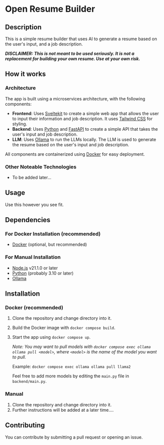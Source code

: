 # Open Resume Builder

## Description

This is a simple resume builder that uses AI to generate a resume based on the user's input, and a job description.

***DISCLAIMER: This is not meant to be used seriously. It is not a replacement for building your own resume. Use at your own risk.***

## How it works

### Architecture

The app is built using a microservices architecture, with the following components:

- **Frontend**: Uses [Sveltekit](https://svelte.dev/docs/kit/introduction) to create a simple web app that allows the user to input their information and job description. It uses [Tailwind CSS](https://tailwindcss.com/) for styling.
- **Backend**: Uses [Python](https://www.python.org/) and [FastAPI](https://fastapi.tiangolo.com/) to create a simple API that takes the user's input and job description.
- **LLM**: Uses [Ollama](https://ollama.com/) to run the LLMs locally. The LLM is used to generate the resume based on the user's input and job description.

All components are containerized using [Docker](https://www.docker.com/) for easy deployment.

### Other Noteable Technologies

- To be added later...

## Usage

Use this however you see fit.

## Dependencies

### For Docker Installation (recommended)

- [Docker](https://www.docker.com/) (optional, but recommended)

### For Manual Installation

- [Node.js](https://nodejs.org/en) v21.1.0 or later
- [Python](https://www.python.org/) (probably 3.10 or later)
- [Ollama](https://ollama.com/)

## Installation

### Docker (recommended)

1. Clone the repository and change directory into it.
2. Build the Docker image with `docker compose build`.
3. Start the app using `docker compose up`.

    *Note: You may want to pull models with `docker compose exec ollama ollama pull <model>`, where `<model>` is the name of the model you want to pull.*

    Example: `docker compose exec ollama ollama pull llama2`

    Feel free to add more models by editing the `main.py` file in `backend/main.py`.

### Manual

1. Clone the repository and change directory into it.
2. Further instructions will be added at a later time....

## Contributing

You can contribute by submitting a pull request or opening an issue.

